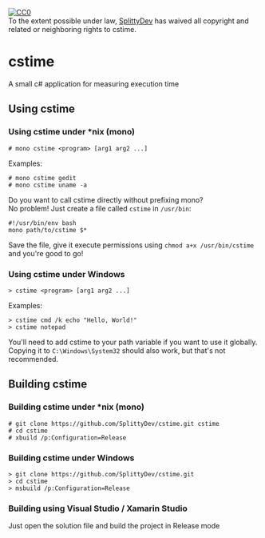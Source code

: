 [![CC0](http://i.creativecommons.org/p/zero/1.0/88x31.png)](http://creativecommons.org/publicdomain/zero/1.0/)  
To the extent possible under law, [SplittyDev](https://github.com/SplittyDev) has waived all copyright and related or neighboring rights to cstime.

# cstime
A small c# application for measuring execution time

## Using cstime
### Using cstime under *nix (mono)
```
# mono cstime <program> [arg1 arg2 ...]
```
Examples:
```
# mono cstime gedit
# mono cstime uname -a
```

Do you want to call cstime directly without prefixing mono?  
No problem! Just create a file called ```cstime``` in ```/usr/bin```:
```
#!/usr/bin/env bash
mono path/to/cstime $*
```

Save the file, give it execute permissions using ```chmod a+x /usr/bin/cstime``` and you're good to go!

### Using cstime under Windows
```
> cstime <program> [arg1 arg2 ...]
```
Examples:
```
> cstime cmd /k echo "Hello, World!"
> cstime notepad
```

You'll need to add cstime to your path variable if you want to use it globally.  
Copying it to ```C:\Windows\System32``` should also work, but that's not recommended.

## Building cstime
### Building cstime under *nix (mono)
```
# git clone https://github.com/SplittyDev/cstime.git cstime
# cd cstime
# xbuild /p:Configuration=Release
```

### Building cstime under Windows
```
> git clone https://github.com/SplittyDev/cstime.git
> cd cstime
> msbuild /p:Configuration=Release
```

### Building using Visual Studio / Xamarin Studio
Just open the solution file and build the project in Release mode
